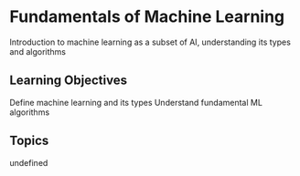 # Fundamentals of Machine Learning

Introduction to machine learning as a subset of AI, understanding its types and algorithms

## Learning Objectives
Define machine learning and its types
Understand fundamental ML algorithms

## Topics
undefined